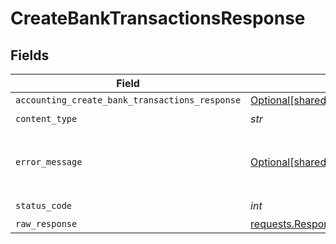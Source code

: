 # CreateBankTransactionsResponse


## Fields

| Field                                                                                                                        | Type                                                                                                                         | Required                                                                                                                     | Description                                                                                                                  |
| ---------------------------------------------------------------------------------------------------------------------------- | ---------------------------------------------------------------------------------------------------------------------------- | ---------------------------------------------------------------------------------------------------------------------------- | ---------------------------------------------------------------------------------------------------------------------------- |
| `accounting_create_bank_transactions_response`                                                                               | [Optional[shared.AccountingCreateBankTransactionsResponse]](../../models/shared/accountingcreatebanktransactionsresponse.md) | :heavy_minus_sign:                                                                                                           | Success                                                                                                                      |
| `content_type`                                                                                                               | *str*                                                                                                                        | :heavy_check_mark:                                                                                                           | N/A                                                                                                                          |
| `error_message`                                                                                                              | [Optional[shared.ErrorMessage]](../../models/shared/errormessage.md)                                                         | :heavy_minus_sign:                                                                                                           | Your API request was not properly authorized.                                                                                |
| `status_code`                                                                                                                | *int*                                                                                                                        | :heavy_check_mark:                                                                                                           | N/A                                                                                                                          |
| `raw_response`                                                                                                               | [requests.Response](https://requests.readthedocs.io/en/latest/api/#requests.Response)                                        | :heavy_minus_sign:                                                                                                           | N/A                                                                                                                          |